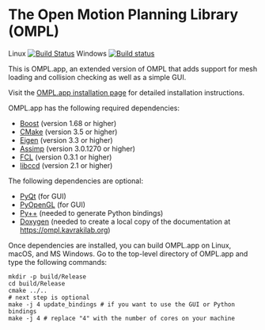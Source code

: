 The Open Motion Planning Library (OMPL)
=======================================

Linux [![Build Status](https://travis-ci.org/ompl/omplapp.svg?branch=main)](https://travis-ci.org/ompl/omplapp)
Windows [![Build status](https://ci.appveyor.com/api/projects/status/dyu0y627hkp8tp6h/branch/main?svg=true)](https://ci.appveyor.com/project/mamoll/omplapp/branch/main)

This is OMPL.app, an extended version of OMPL that adds support for mesh
loading and collision checking as well as a simple GUI.

Visit the [OMPL.app installation page](http://ompl.kavrakilab.org/installation.html) for
detailed installation instructions.

OMPL.app has the following required dependencies:

* [Boost](https://www.boost.org) (version 1.68 or higher)
* [CMake](https://www.cmake.org) (version 3.5 or higher)
* [Eigen](http://eigen.tuxfamily.org) (version 3.3 or higher)
* [Assimp](http://assimp.org) (version 3.0.1270 or higher)
* [FCL](https://github.com/flexible-collision-library/fcl) (version 0.3.1 or higher)
* [libccd](https://github.com/danfis/libccd) (version 2.1 or higher)

The following dependencies are optional:

* [PyQt](https://www.riverbankcomputing.co.uk/software/pyqt/download5) (for GUI)
* [PyOpenGL](https://pyopengl.sourceforge.net/) (for GUI)
* [Py++](https://github.com/ompl/ompl/blob/main/doc/markdown/installPyPlusPlus.md) (needed to generate Python bindings)
* [Doxygen](http://www.doxygen.org) (needed to create a local copy of the documentation at
  https://ompl.kavrakilab.org)

Once dependencies are installed, you can build OMPL.app on Linux, macOS,
and MS Windows. Go to the top-level directory of OMPL.app and type the
following commands:

    mkdir -p build/Release
    cd build/Release
    cmake ../..
    # next step is optional
    make -j 4 update_bindings # if you want to use the GUI or Python bindings
    make -j 4 # replace "4" with the number of cores on your machine
